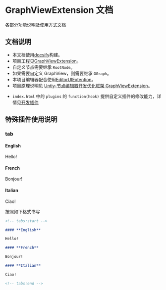 # GraphViewExtension 文档

各部分功能说明及使用方式文档

## 文档说明

* 本文档使用[docsify](https://docsify.js.org/#/zh-cn/)构建。
* 项目工程见[GraphViewExtension](https://github.com/busyoGG/GraphViewExtension)。
* 自定义节点需要继承 `RootNode`。
* 如果需要自定义 GraphView，则需要继承 `GGraph`。
* 本项目编辑器配合使用[EditorUIExtention](https://github.com/busyoGG/EditorUIExtention)。
* 项目原理说明见 [Untiy-节点编辑器开发优化框架 GraphViewExtension](https://busyo.buzz/article/1166dedab522/)。

<!-- * `_sidebar.md` 文件为侧边栏导航配置文件。 -->

<!-- * 如果需要增加侧边栏项目，请在 docs 文件夹下新建 md 文档，并且配置到侧边栏导航文件中。 -->

<!-- * `AfterProgress.js` 为页面处理代码，一些页面的布局处理效果在这里实现。 -->

* `index.html` 中的 `plugins` 的 `function(hook)` 提供自定义插件的修改能力，详情见[开发插件](https://docsify.js.org/#/zh-cn/write-a-plugin)

## 特殊插件使用说明

### tab

<!-- tabs:start -->

#### **English**

Hello!

#### **French**

Bonjour!

#### **Italian**

Ciao!

<!-- tabs:end -->

按照如下格式书写

```markdown
<!-- tabs:start -->

#### **English**

Hello!

#### **French**

Bonjour!

#### **Italian**

Ciao!

<!-- tabs:end -->
```